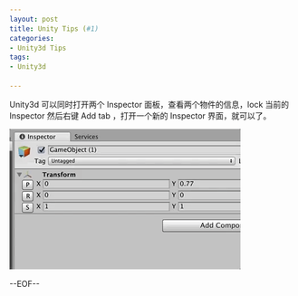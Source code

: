 ```yaml
---
layout: post
title: Unity Tips (#1)
categories:
- Unity3d Tips
tags:
- Unity3d

---
```


Unity3d 可以同时打开两个 Inspector 面板，查看两个物件的信息，lock 当前的 Inspector 然后右键 Add tab ，打开一个新的 Inspector 界面，就可以了。

![Diagram](/blogImages/inspector.gif)

--EOF--						